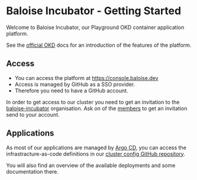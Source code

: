 # Baloise Incubator - Getting Started

Welcome to Baloise Incubator, our Playground OKD container application platform.

See the [official OKD](https://www.okd.io/) docs for an introduction of the features of the platform.

## Access 
 - You can access the platform at https://console.baloise.dev
 - Access is managed by GitHub as a SSO provider.
 - Therefore you need to have a GitHub account.

In order to get access to our cluster you need to get an invitation to the [baloise-incubator](https://github.com/baloise-incubator) organisation.
Ask on of the [members](https://github.com/orgs/baloise-incubator/people) to get an invitation send to your account.

## Applications

As most of our applications are managed by [Argo CD](https://argoproj.github.io/argo-cd/), 
you can access the infrastracture-as-code definitions in our [cluster config GitHub repository](https://github.com/baloise-incubator/cluster-config).

You will also find an overview of the available deployments and some documentation there. 
